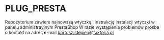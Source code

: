 # PLUG_PRESTA
Repozytorium zawiera najnowszą wtyczkę i instrukcję instalacji wtyczki w panelu administrayjnym PrestaShop
W razie wystąpienia problemów prośba o kontakt na adres e-mail bartosz.stepien@faktoria.pl

